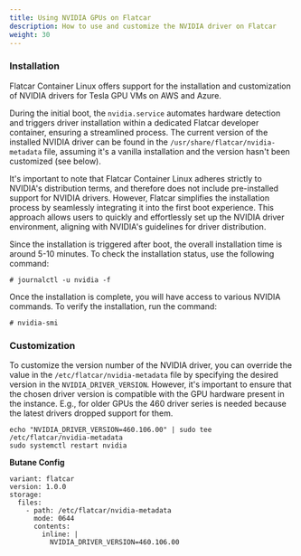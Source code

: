 ```yaml
---
title: Using NVIDIA GPUs on Flatcar
description: How to use and customize the NVIDIA driver on Flatcar
weight: 30
---
```


### Installation

Flatcar Container Linux offers support for the installation and customization of NVIDIA drivers for Tesla GPU VMs on AWS and Azure.

During the initial boot, the `nvidia.service` automates hardware detection and triggers driver installation within a dedicated Flatcar developer container, ensuring a streamlined process. The current version of the installed NVIDIA driver can be found in the `/usr/share/flatcar/nvidia-metadata` file, assuming it's a vanilla installation and the version hasn't been customized (see below).

It's important to note that Flatcar Container Linux adheres strictly to NVIDIA's distribution terms, and therefore does not include pre-installed support for NVIDIA drivers. However, Flatcar simplifies the installation process by seamlessly integrating it into the first boot experience. This approach allows users to quickly and effortlessly set up the NVIDIA driver environment, aligning with NVIDIA's guidelines for driver distribution.

Since the installation is triggered after boot, the overall installation time is around 5-10 minutes. To check the installation status, use the following command:

```
# journalctl -u nvidia -f
```

Once the installation is complete, you will have access to various NVIDIA commands. To verify the installation, run the command:

```
# nvidia-smi
```

### Customization

To customize the version number of the NVIDIA driver, you can override the value in the `/etc/flatcar/nvidia-metadata` file by specifying the desired version in the `NVIDIA_DRIVER_VERSION`. However, it's important to ensure that the chosen driver version is compatible with the GPU hardware present in the instance.
E.g., for older GPUs the 460 driver series is needed because the latest drivers dropped support for them.

```
echo "NVIDIA_DRIVER_VERSION=460.106.00" | sudo tee /etc/flatcar/nvidia-metadata
sudo systemctl restart nvidia
```

**Butane Config**

```
variant: flatcar
version: 1.0.0
storage:
  files:
    - path: /etc/flatcar/nvidia-metadata
      mode: 0644
      contents:
        inline: |
          NVIDIA_DRIVER_VERSION=460.106.00
